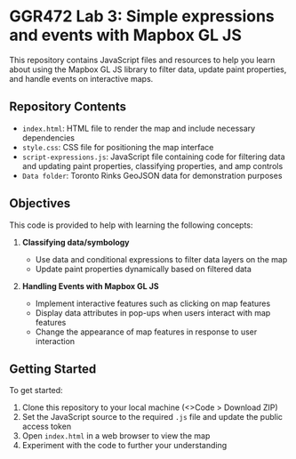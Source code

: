 # GGR472 Lab 3: Simple expressions and events with Mapbox GL JS

This repository contains JavaScript files and resources to help you learn about using the Mapbox GL JS library to filter data, update paint properties, and handle events on interactive maps.

## Repository Contents

- `index.html`: HTML file to render the map and include necessary dependencies
- `style.css`: CSS file for positioning the map interface
- `script-expressions.js`: JavaScript file containing code for filtering data and updating paint properties, classifying properties, and amp controls
- `Data folder`: Toronto Rinks GeoJSON data for demonstration purposes

## Objectives

This code is provided to help with learning the following concepts:

1. **Classifying data/symbology**
   - Use data and conditional expressions to filter data layers on the map
   - Update paint properties dynamically based on filtered data

2. **Handling Events with Mapbox GL JS**
   - Implement interactive features such as clicking on map features
   - Display data attributes in pop-ups when users interact with map features
   - Change the appearance of map features in response to user interaction
   

## Getting Started

To get started:

1. Clone this repository to your local machine (<>Code > Download ZIP)
2. Set the JavaScript source to the required `.js` file and update the public access token
3. Open `index.html` in a web browser to view the map
4. Experiment with the code to further your understanding
 
